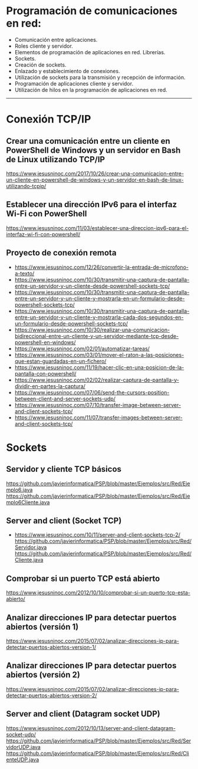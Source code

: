 # Programación de comunicaciones en red:
 -	Comunicación entre aplicaciones.
 -	Roles cliente y servidor.
 -	Elementos de programación de aplicaciones en red. Librerías.
 -	Sockets.
 -	Creación de sockets.
 -	Enlazado y establecimiento de conexiones.
 -	Utilización de sockets para la transmisión y recepción de información.
 -	Programación de aplicaciones cliente y servidor.
 -	Utilización de hilos en la programación de aplicaciones en red.

------------------------

# Conexión TCP/IP
## Crear una comunicación entre un cliente en PowerShell de Windows y un servidor en Bash de Linux utilizando TCP/IP
https://www.jesusninoc.com/2017/10/26/crear-una-comunicacion-entre-un-cliente-en-powershell-de-windows-y-un-servidor-en-bash-de-linux-utilizando-tcpip/

## Establecer una dirección IPv6 para el interfaz Wi-Fi con PowerShell
https://www.jesusninoc.com/11/03/establecer-una-direccion-ipv6-para-el-interfaz-wi-fi-con-powershell/

## Proyecto de conexión remota
* https://www.jesusninoc.com/12/26/convertir-la-entrada-de-microfono-a-texto/
* https://www.jesusninoc.com/10/30/transmitir-una-captura-de-pantalla-entre-un-servidor-y-un-cliente-desde-powershell-sockets-tcp/
* https://www.jesusninoc.com/10/30/transmitir-una-captura-de-pantalla-entre-un-servidor-y-un-cliente-y-mostrarla-en-un-formulario-desde-powershell-sockets-tcp/
* https://www.jesusninoc.com/10/30/transmitir-una-captura-de-pantalla-entre-un-servidor-y-un-cliente-y-mostrarla-cada-dos-segundos-en-un-formulario-desde-powershell-sockets-tcp/
* https://www.jesusninoc.com/10/30/realizar-una-comunicacion-bidireccional-entre-un-cliente-y-un-servidor-mediante-tcp-desde-powershell-en-windows/
* https://www.jesusninoc.com/02/01/automatizar-tareas/
* https://www.jesusninoc.com/03/01/mover-el-raton-a-las-posiciones-que-estan-guardadas-en-un-fichero/
* https://www.jesusninoc.com/11/19/hacer-clic-en-una-posicion-de-la-pantalla-con-powershell/
* https://www.jesusninoc.com/02/02/realizar-captura-de-pantalla-y-dividir-en-partes-la-captura/
* https://www.jesusninoc.com/07/06/send-the-cursors-position-between-client-and-server-sockets-udp/
* https://www.jesusninoc.com/07/10/transfer-image-between-server-and-client-sockets-tcp/
* https://www.jesusninoc.com/11/07/transfer-images-between-server-and-client-sockets-tcp/

# Sockets

## Servidor y cliente TCP básicos
https://github.com/javierinformatica/PSP/blob/master/Ejemplos/src/Red/Ejemplo6.java
https://github.com/javierinformatica/PSP/blob/master/Ejemplos/src/Red/Ejemplo6Cliente.java

## Server and client (Socket TCP)
* https://www.jesusninoc.com/10/11/server-and-client-sockets-tcp-2/
https://github.com/javierinformatica/PSP/blob/master/Ejemplos/src/Red/Servidor.java
https://github.com/javierinformatica/PSP/blob/master/Ejemplos/src/Red/Cliente.java

## Comprobar si un puerto TCP está abierto
https://www.jesusninoc.com/2012/10/10/comprobar-si-un-puerto-tcp-esta-abierto/

## Analizar direcciones IP para detectar puertos abiertos (versión 1)
https://www.jesusninoc.com/2015/07/02/analizar-direcciones-ip-para-detectar-puertos-abiertos-version-1/

## Analizar direcciones IP para detectar puertos abiertos (versión 2)
https://www.jesusninoc.com/2015/07/02/analizar-direcciones-ip-para-detectar-puertos-abiertos-version-2/

## Server and client (Datagram socket UDP)
https://www.jesusninoc.com/2012/10/13/server-and-client-datagram-socket-udp/
https://github.com/javierinformatica/PSP/blob/master/Ejemplos/src/Red/ServidorUDP.java
https://github.com/javierinformatica/PSP/blob/master/Ejemplos/src/Red/ClienteUDP.java
